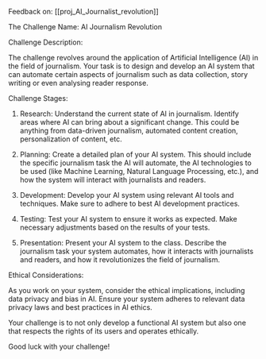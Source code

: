 Feedback on: [[proj_AI_Journalist_revolution]]

The Challenge Name: AI Journalism Revolution 

Challenge Description:

The challenge revolves around the application of Artificial Intelligence (AI) in the field of journalism. Your task is to design and develop an AI system that can automate certain aspects of journalism such as data collection, story writing or even analysing reader response. 

Challenge Stages:

1. Research: Understand the current state of AI in journalism. Identify areas where AI can bring about a significant change. This could be anything from data-driven journalism, automated content creation, personalization of content, etc. 

2. Planning: Create a detailed plan of your AI system. This should include the specific journalism task the AI will automate, the AI technologies to be used (like Machine Learning, Natural Language Processing, etc.), and how the system will interact with journalists and readers.

3. Development: Develop your AI system using relevant AI tools and techniques. Make sure to adhere to best AI development practices.

4. Testing: Test your AI system to ensure it works as expected. Make necessary adjustments based on the results of your tests.

5. Presentation: Present your AI system to the class. Describe the journalism task your system automates, how it interacts with journalists and readers, and how it revolutionizes the field of journalism.

Ethical Considerations: 

As you work on your system, consider the ethical implications, including data privacy and bias in AI. Ensure your system adheres to relevant data privacy laws and best practices in AI ethics. 

Your challenge is to not only develop a functional AI system but also one that respects the rights of its users and operates ethically. 

Good luck with your challenge!